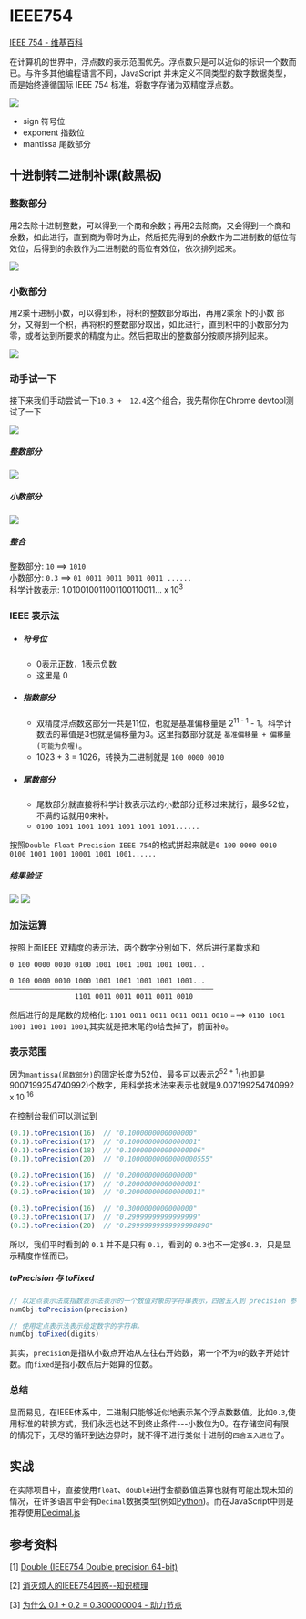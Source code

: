 # IEEE754

[IEEE 754 - 维基百科](https://zh.wikipedia.org/wiki/IEEE_754)   

在计算机的世界中，浮点数的表示范围优先。浮点数只是可以近似的标识一个数而已。与许多其他编程语言不同，JavaScript 并未定义不同类型的数字数据类型，而是始终遵循国际 IEEE 754 标准，将数字存储为双精度浮点数。
  

![](/blog_assets/double_float_memory.png)

* sign 符号位
* exponent 指数位
* mantissa 尾数部分


## 十进制转二进制补课(敲黑板)

### 整数部分

用2去除十进制整数，可以得到一个商和余数；再用2去除商，又会得到一个商和余数，如此进行，直到商为零时为止，然后把先得到的余数作为二进制数的低位有效位，后得到的余数作为二进制数的高位有效位，依次排列起来。


![](https://www.runoob.com/wp-content/uploads/2018/11/210-2.png)

### 小数部分    

用2乘十进制小数，可以得到积，将积的整数部分取出，再用2乘余下的小数 部分，又得到一个积，再将积的整数部分取出，如此进行，直到积中的小数部分为零，或者达到所要求的精度为止。然后把取出的整数部分按顺序排列起来。

![](https://www.runoob.com/wp-content/uploads/2018/11/210-3.png)

### 动手试一下
接下来我们手动尝试一下`10.3 +  12.4`这个组合，我先帮你在Chrome devtool测试了一下  

![](/blog_assets/doucle_float_test.png)

##### 整数部分  
![](/blog_assets/double_float_example_1.png)


##### 小数部分
![](/blog_assets/double_float_example_2.png)   

##### 整合
整数部分: `10` ==> `1010`     
小数部分: `0.3` ==> `01 0011 0011 0011 0011 ......`      
科学计数表示: 1.010010011001100110011... x  10<sup>3</sup>

### IEEE 表示法
* ##### 符号位
   * 0表示正数，1表示负数
   * 这里是 0
* ##### 指数部分
    * 双精度浮点数这部分一共是11位，也就是基准偏移量是 2<sup>11 - 1</sup> - 1。科学计数法的幂值是3也就是偏移量为3。这里指数部分就是 `基准偏移量 + 偏移量(可能为负喔)`。
    * 1023 + 3 = 1026，转换为二进制就是 `100 0000 0010`
* ##### 尾数部分
    * 尾数部分就直接将科学计数表示法的小数部分迁移过来就行，最多52位，不满的话就用0来补。
    * `0100 1001 1001 1001 1001 1001 1001......`
 
按照`Double Float Precision IEEE 754`的格式拼起来就是`0 100 0000 0010 0100 1001 1001 10001 1001 1001......`

##### 结果验证
![](/blog_assets/IEEE_test_result1.png)
![](/blog_assets/IEEE_test_result2.png)


### 加法运算
按照上面IEEE 双精度的表示法，两个数字分别如下，然后进行尾数求和
```
0 100 0000 0010 0100 1001 1001 1001 1001 1001...

0 100 0000 0010 1000 1001 1001 1001 1001 1001...
——————————————————————————————————————————————————
                1101 0011 0011 0011 0011 0010 
```
然后进行的是尾数的规格化: `1101 0011 0011 0011 0011 0010`  ===> `0110 1001 1001 1001 1001 1001`,其实就是把末尾的`0`给去掉了，前面补`0`。

### 表示范围
因为`mantissa(尾数部分)`的固定长度为52位，最多可以表示2<sup>52 + 1</sup>(也即是9007199254740992)个数字，用科学技术法来表示也就是9.007199254740992 x 10 <sup>16</sup>

在控制台我们可以测试到
```js
(0.1).toPrecision(16)  // "0.1000000000000000"
(0.1).toPrecision(17)  // "0.10000000000000001"
(0.1).toPrecision(18)  // "0.100000000000000006"
(0.1).toPrecision(20)  // "0.10000000000000000555"

(0.2).toPrecision(16)  // "0.2000000000000000"
(0.2).toPrecision(17)  // "0.20000000000000001"
(0.2).toPrecision(18)  // "0.200000000000000011"

(0.3).toPrecision(16)  // "0.3000000000000000"
(0.3).toPrecision(17)  // "0.29999999999999999"
(0.3).toPrecision(20)  // "0.29999999999999998890"
```
所以，我们平时看到的 `0.1` 并不是只有 `0.1`，看到的 `0.3`也不一定够`0.3`，只是显示精度作怪而已。

##### toPrecision 与 toFixed
```js
// 以定点表示法或指数表示法表示的一个数值对象的字符串表示，四舍五入到 precision 参数指定的显示数字位数。
numObj.toPrecision(precision)
```

```js
// 使用定点表示法表示给定数字的字符串。
numObj.toFixed(digits)
```

其实，`precision`是指从小数点开始从左往右开始数，第一个不为`0`的数字开始计数。而`fixed`是指小数点后开始算的位数。

### 总结
显而易见，在IEEE体系中，二进制只能够近似地表示某个浮点数数值。比如`0.3`,使用标准的转换方式，我们永远也达不到终止条件---小数位为0。在存储空间有限的情况下，无尽的循环到达边界时，就不得不进行类似十进制的`四舍五入进位`了。


## 实战
在实际项目中，直接使用`float`、`double`进行金额数值运算也就有可能出现未知的情况，在许多语言中会有`Decimal`数据类型(例如[Python](https://docs.python.org/zh-cn/3/library/decimal.html))。而在JavaScript中则是推荐使用[Decimal.js](https://mikemcl.github.io/decimal.js/)       





## 参考资料
[1] [Double (IEEE754 Double precision 64-bit)](https://www.binaryconvert.com/result_double.html?decimal=048046049)    

[2] [消灭烦人的IEEE754困惑--知识梳理](https://zhuanlan.zhihu.com/p/146173358)     

[3] [为什么 0.1 + 0.2 = 0.300000004 - 动力节点](https://zhuanlan.zhihu.com/p/163372756)
